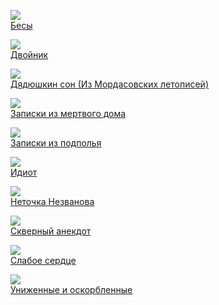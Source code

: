 ![](/books/prose_classic/Федор%20Михайлович%20Достоевский/Бесы.jpg)  
[Бесы](/books/prose_classic/Федор%20Михайлович%20Достоевский/Бесы)

![](/books/prose_classic/Федор%20Михайлович%20Достоевский/Двойник.jpg)  
[Двойник](/books/prose_classic/Федор%20Михайлович%20Достоевский/Двойник)

![](/books/prose_classic/Федор%20Михайлович%20Достоевский/Дядюшкин%20сон%20(Из%20Мордасовских%20летописей).jpg)  
[Дядюшкин сон (Из Мордасовских летописей)](/books/prose_classic/Федор%20Михайлович%20Достоевский/Дядюшкин%20сон%20(Из%20Мордасовских%20летописей))

![](/books/prose_classic/Федор%20Михайлович%20Достоевский/Записки%20из%20мертвого%20дома.jpg)  
[Записки из мертвого дома](/books/prose_classic/Федор%20Михайлович%20Достоевский/Записки%20из%20мертвого%20дома)

![](/books/prose_classic/Федор%20Михайлович%20Достоевский/Записки%20из%20подполья.jpg)  
[Записки из подполья](/books/prose_classic/Федор%20Михайлович%20Достоевский/Записки%20из%20подполья)

![](/books/prose_classic/Федор%20Михайлович%20Достоевский/Идиот.jpg)  
[Идиот](/books/prose_classic/Федор%20Михайлович%20Достоевский/Идиот)

![](/books/prose_classic/Федор%20Михайлович%20Достоевский/Неточка%20Незванова.jpg)  
[Неточка Незванова](/books/prose_classic/Федор%20Михайлович%20Достоевский/Неточка%20Незванова)

![](/books/prose_classic/Федор%20Михайлович%20Достоевский/Скверный%20анекдот.jpg)  
[Скверный анекдот](/books/prose_classic/Федор%20Михайлович%20Достоевский/Скверный%20анекдот)

![](/books/prose_classic/Федор%20Михайлович%20Достоевский/Слабое%20сердце.jpg)  
[Слабое сердце](/books/prose_classic/Федор%20Михайлович%20Достоевский/Слабое%20сердце)

![](/books/prose_classic/Федор%20Михайлович%20Достоевский/Униженные%20и%20оскорбленные.jpg)  
[Униженные и оскорбленные](/books/prose_classic/Федор%20Михайлович%20Достоевский/Униженные%20и%20оскорбленные)
